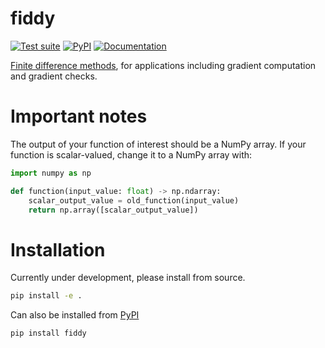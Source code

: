 # fiddy

[![Test suite](https://github.com/ICB-DCM/fiddy/actions/workflows/test_suite.yml/badge.svg)](https://github.com/ICB-DCM/fiddy/actions/workflows/test_suite.yml)
[![PyPI](https://badge.fury.io/py/fiddy.svg)](https://badge.fury.io/py/fiddy)
[![Documentation](https://readthedocs.org/projects/fiddy/badge/?version=latest)](https://fiddy.readthedocs.io)

[Finite difference methods](https://en.wikipedia.org/wiki/Finite_difference),
for applications including gradient computation and gradient checks.

# Important notes

The output of your function of interest should be a NumPy array. If your function is scalar-valued, change it to a NumPy array with:
```python
import numpy as np

def function(input_value: float) -> np.ndarray:
    scalar_output_value = old_function(input_value)
    return np.array([scalar_output_value])
```

# Installation

Currently under development, please install from source.
```bash
pip install -e .
```

Can also be installed from [PyPI](https://pypi.org/project/fiddy/0.0.1/)
```bash
pip install fiddy
```
